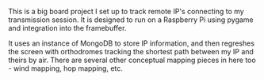 This is a big board project I set up to track remote IP's connecting to my transmission session.
It is designed to run on a Raspberry Pi using pygame and integration into the framebuffer.

It uses an instance of MongoDB to store IP information, and then regreshes the screen with
orthodromes tracking the shortest path between my IP and theirs by air.
There are several other conceptual mapping pieces in here too - wind mapping, hop mapping, etc.

